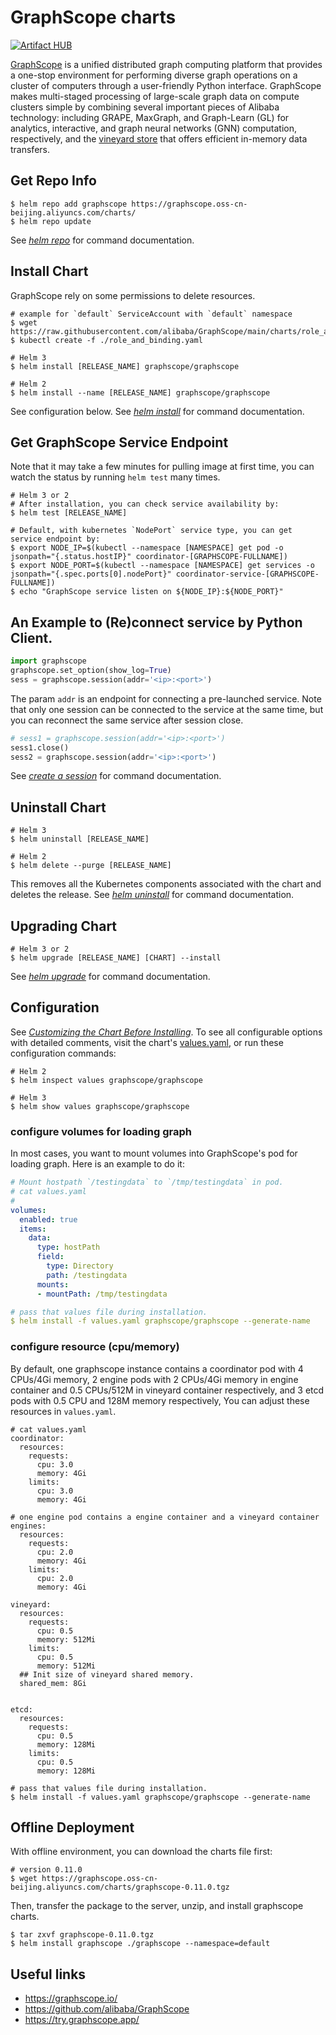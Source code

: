 GraphScope charts
=================

[![Artifact HUB](https://img.shields.io/endpoint?url=https://artifacthub.io/badge/repository/graphscope)](https://artifacthub.io/packages/helm/graphscope/graphscope)

[GraphScope](https://graphscope.io) is a unified distributed graph computing platform that provides a one-stop environment for performing diverse graph operations on a cluster of computers through a user-friendly Python interface. GraphScope makes multi-staged processing of large-scale graph data on compute clusters simple by combining several important pieces of Alibaba technology: including GRAPE, MaxGraph, and Graph-Learn (GL) for analytics, interactive, and graph neural networks (GNN) computation, respectively, and the [vineyard store](https://v6d.io/) that offers efficient in-memory data transfers.

## Get Repo Info

```shell
$ helm repo add graphscope https://graphscope.oss-cn-beijing.aliyuncs.com/charts/
$ helm repo update
```
See [*helm repo*](https://helm.sh/docs/helm/helm_repo/) for command documentation.

## Install Chart

GraphScope rely on some permissions to delete resources.

```shell
# example for `default` ServiceAccount with `default` namespace
$ wget https://raw.githubusercontent.com/alibaba/GraphScope/main/charts/role_and_binding.yaml
$ kubectl create -f ./role_and_binding.yaml
```

```shell
# Helm 3
$ helm install [RELEASE_NAME] graphscope/graphscope

# Helm 2
$ helm install --name [RELEASE_NAME] graphscope/graphscope
```
See configuration below.
See [*helm install*](https://helm.sh/docs/helm/helm_install/) for command documentation.


## Get GraphScope Service Endpoint

Note that it may take a few minutes for pulling image at first time, you can watch the status by running `helm test` many times.

```shell
# Helm 3 or 2
# After installation, you can check service availability by:
$ helm test [RELEASE_NAME]

# Default, with kubernetes `NodePort` service type, you can get service endpoint by:
$ export NODE_IP=$(kubectl --namespace [NAMESPACE] get pod -o jsonpath="{.status.hostIP}" coordinator-[GRAPHSCOPE-FULLNAME])
$ export NODE_PORT=$(kubectl --namespace [NAMESPACE] get services -o jsonpath="{.spec.ports[0].nodePort}" coordinator-service-[GRAPHSCOPE-FULLNAME])
$ echo "GraphScope service listen on ${NODE_IP}:${NODE_PORT}"
```

## An Example to (Re)connect service by Python Client.

```python
import graphscope
graphscope.set_option(show_log=True)
sess = graphscope.session(addr='<ip>:<port>')
```

The param `addr` is an endpoint for connecting a pre-launched service. Note that only one session can be connected to the service at the same time, but you can reconnect the same service after session close.

```python
# sess1 = graphscope.session(addr='<ip>:<port>')
sess1.close()
sess2 = graphscope.session(addr='<ip>:<port>')
```

See [*create a session*](https://graphscope.io/docs/reference/session.html) for command documentation.


## Uninstall Chart

```shell
# Helm 3
$ helm uninstall [RELEASE_NAME]

# Helm 2
$ helm delete --purge [RELEASE_NAME]
```
This removes all the Kubernetes components associated with the chart and deletes the release.
See [*helm uninstall*](https://helm.sh/docs/helm/helm_uninstall/) for command documentation.


## Upgrading Chart

```shell
# Helm 3 or 2
$ helm upgrade [RELEASE_NAME] [CHART] --install
```
See [*helm upgrade*](https://helm.sh/docs/helm/helm_upgrade/) for command documentation.


## Configuration

See [*Customizing the Chart Before Installing*](https://helm.sh/docs/intro/using_helm/#customizing-the-chart-before-installing). To see all configurable options with detailed comments, visit the chart's [values.yaml](https://github.com/alibaba/GraphScope/blob/main/charts/graphscope/values.yaml), or run these configuration commands:
```shell
# Helm 2
$ helm inspect values graphscope/graphscope

# Helm 3
$ helm show values graphscope/graphscope
```

### configure volumes for loading graph
In most cases, you want to mount volumes into GraphScope's pod for loading graph. Here is an example to do it:

```yaml
# Mount hostpath `/testingdata` to `/tmp/testingdata` in pod.
# cat values.yaml
#
volumes:
  enabled: true
  items:
    data:
      type: hostPath
      field:
        type: Directory
        path: /testingdata
      mounts:
      - mountPath: /tmp/testingdata

# pass that values file during installation.
$ helm install -f values.yaml graphscope/graphscope --generate-name
```

### configure resource (cpu/memory)

By default, one graphscope instance contains a coordinator pod with 4 CPUs/4Gi memory, 2 engine pods with 2 CPUs/4Gi memory in engine container and 0.5 CPUs/512M in vineyard container respectively, and 3 etcd pods with 0.5 CPU and 128M memory respectively, You can adjust these resources in `values.yaml`.

```
# cat values.yaml
coordinator:
  resources:
    requests:
      cpu: 3.0
      memory: 4Gi
    limits:
      cpu: 3.0
      memory: 4Gi

# one engine pod contains a engine container and a vineyard container
engines:
  resources:
    requests:
      cpu: 2.0
      memory: 4Gi
    limits:
      cpu: 2.0
      memory: 4Gi

vineyard:
  resources:
    requests:
      cpu: 0.5
      memory: 512Mi
    limits:
      cpu: 0.5
      memory: 512Mi
  ## Init size of vineyard shared memory.
  shared_mem: 8Gi


etcd:
  resources:
    requests:
      cpu: 0.5
      memory: 128Mi
    limits:
      cpu: 0.5
      memory: 128Mi

# pass that values file during installation.
$ helm install -f values.yaml graphscope/graphscope --generate-name
```

## Offline Deployment
With offline environment, you can download the charts file first:

```shell
# version 0.11.0
$ wget https://graphscope.oss-cn-beijing.aliyuncs.com/charts/graphscope-0.11.0.tgz
```

Then, transfer the package to the server, unzip, and install graphscope charts.

```shell
$ tar zxvf graphscope-0.11.0.tgz
$ helm install graphscope ./graphscope --namespace=default
```

## Useful links

- https://graphscope.io/
- https://github.com/alibaba/GraphScope
- https://try.graphscope.app/
